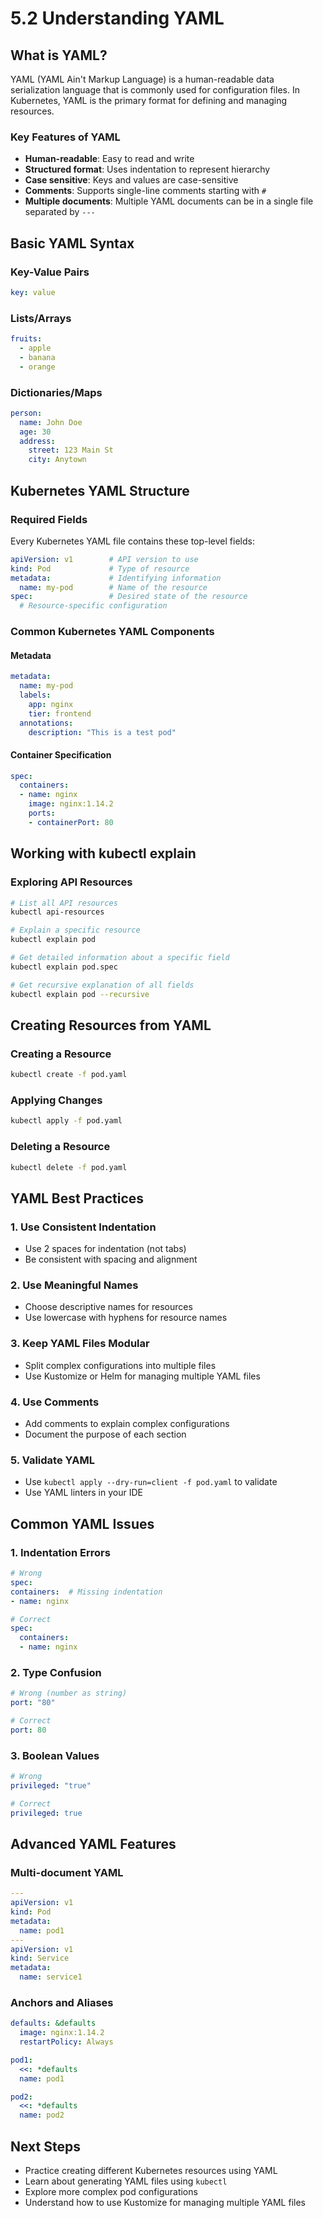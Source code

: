 # 5.2 Understanding YAML

## What is YAML?
YAML (YAML Ain't Markup Language) is a human-readable data serialization language that is commonly used for configuration files. In Kubernetes, YAML is the primary format for defining and managing resources.

### Key Features of YAML
- **Human-readable**: Easy to read and write
- **Structured format**: Uses indentation to represent hierarchy
- **Case sensitive**: Keys and values are case-sensitive
- **Comments**: Supports single-line comments starting with `#`
- **Multiple documents**: Multiple YAML documents can be in a single file separated by `---`

## Basic YAML Syntax

### Key-Value Pairs
```yaml
key: value
```

### Lists/Arrays
```yaml
fruits:
  - apple
  - banana
  - orange
```

### Dictionaries/Maps
```yaml
person:
  name: John Doe
  age: 30
  address:
    street: 123 Main St
    city: Anytown
```

## Kubernetes YAML Structure

### Required Fields
Every Kubernetes YAML file contains these top-level fields:

```yaml
apiVersion: v1        # API version to use
kind: Pod             # Type of resource
metadata:             # Identifying information
  name: my-pod        # Name of the resource
spec:                 # Desired state of the resource
  # Resource-specific configuration
```

### Common Kubernetes YAML Components

#### Metadata
```yaml
metadata:
  name: my-pod
  labels:
    app: nginx
    tier: frontend
  annotations:
    description: "This is a test pod"
```

#### Container Specification
```yaml
spec:
  containers:
  - name: nginx
    image: nginx:1.14.2
    ports:
    - containerPort: 80
```

## Working with kubectl explain

### Exploring API Resources
```bash
# List all API resources
kubectl api-resources

# Explain a specific resource
kubectl explain pod

# Get detailed information about a specific field
kubectl explain pod.spec

# Get recursive explanation of all fields
kubectl explain pod --recursive
```

## Creating Resources from YAML

### Creating a Resource
```bash
kubectl create -f pod.yaml
```

### Applying Changes
```bash
kubectl apply -f pod.yaml
```

### Deleting a Resource
```bash
kubectl delete -f pod.yaml
```

## YAML Best Practices

### 1. Use Consistent Indentation
- Use 2 spaces for indentation (not tabs)
- Be consistent with spacing and alignment

### 2. Use Meaningful Names
- Choose descriptive names for resources
- Use lowercase with hyphens for resource names

### 3. Keep YAML Files Modular
- Split complex configurations into multiple files
- Use Kustomize or Helm for managing multiple YAML files

### 4. Use Comments
- Add comments to explain complex configurations
- Document the purpose of each section

### 5. Validate YAML
- Use `kubectl apply --dry-run=client -f pod.yaml` to validate
- Use YAML linters in your IDE

## Common YAML Issues

### 1. Indentation Errors
```yaml
# Wrong
spec:
containers:  # Missing indentation
- name: nginx

# Correct
spec:
  containers:
  - name: nginx
```

### 2. Type Confusion
```yaml
# Wrong (number as string)
port: "80"

# Correct
port: 80
```

### 3. Boolean Values
```yaml
# Wrong
privileged: "true"

# Correct
privileged: true
```

## Advanced YAML Features

### Multi-document YAML
```yaml
---
apiVersion: v1
kind: Pod
metadata:
  name: pod1
---
apiVersion: v1
kind: Service
metadata:
  name: service1
```

### Anchors and Aliases
```yaml
defaults: &defaults
  image: nginx:1.14.2
  restartPolicy: Always

pod1:
  <<: *defaults
  name: pod1

pod2:
  <<: *defaults
  name: pod2
```

## Next Steps
- Practice creating different Kubernetes resources using YAML
- Learn about generating YAML files using `kubectl`
- Explore more complex pod configurations
- Understand how to use Kustomize for managing multiple YAML files
